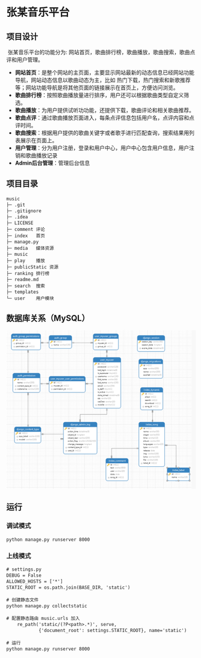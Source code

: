 # 张某音乐平台

## 项目设计

​	张某音乐平台的功能分为: 网站首页，歌曲排行榜，歌曲播放，歌曲搜索，歌曲点评和用户管理。

- **网站首页**：是整个网站的主页面，主要显示网站最新的动态信息已经网站功能导航，网站动态信息以歌曲动态为主，比如 热门下载，热门搜索和新歌推荐等；网站功能导航是将其他页面的链接展示在首页上，方便访问浏览。
- **歌曲排行榜**：按照歌曲播放量进行排序，用户还可以根据歌曲类型自定义筛选。
- **歌曲播放**：为用户提供试听功功能，还提供下载，歌曲评论和相关歌曲推荐。
- **歌曲点评**：通过歌曲播放页面进入，每条点评信息包括用户名，点评内容和点评时间。
- **歌曲搜索**：根据用户提供的歌曲关键字或者歌手进行匹配查询，搜索结果用列表展示在页面上。
- **用户管理**：分为用户注册，登录和用户中心，用户中心包含用户信息，用户注销和歌曲播放记录
- **Admin后台管理**：管理后台信息

## 项目目录

```
music
├─ .git
├─ .gitignore
├─ .idea
├─ LICENSE
├─ comment 评论
├─ index   首页
├─ manage.py
├─ media   媒体资源
├─ music   
├─ play	   播放
├─ publicStatic 资源
├─ ranking 排行榜
├─ readme.md
├─ search  搜索
├─ templates
└─ user    用户模块
```

## 数据库关系（MySQL）

![](https://github.com/AutonomousCrazyshaking/music/blob/master/er.PNG)

## 运行

### 调试模式

```
python manage.py runserver 8000
```

### 上线模式

```
# settings.py
DEBUG = False
ALLOWED_HOSTS = ['*']
STATIC_ROOT = os.path.join(BASE_DIR, 'static')

# 创建静态文件
python manage.py collectstatic

# 配置静态路由 music.urls 加入
    re_path('static/(?P<path>.*)', serve,
            {'document_root': settings.STATIC_ROOT}, name='static')
            
# 运行
python manage.py runserver 8000
```


